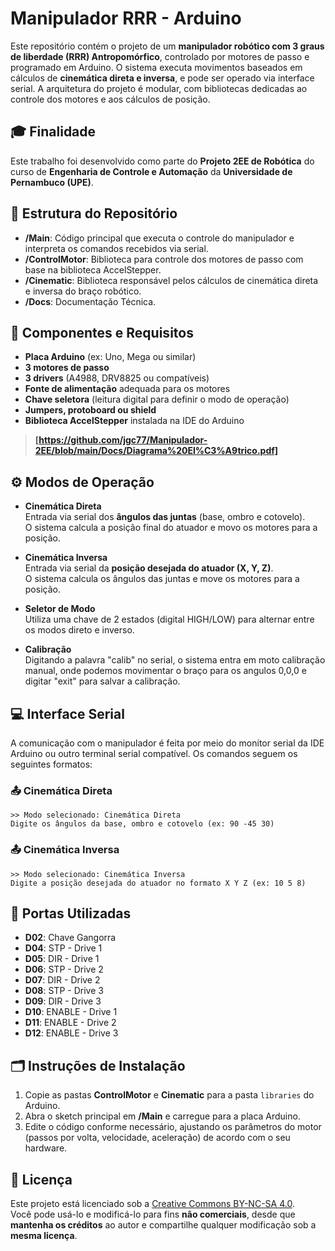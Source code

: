 # Manipulador RRR - Arduino

Este repositório contém o projeto de um **manipulador robótico com 3 graus de liberdade (RRR) Antropomórfico**, controlado por motores de passo e programado em Arduino. O sistema executa movimentos baseados em cálculos de **cinemática direta e inversa**, e pode ser operado via interface serial. A arquitetura do projeto é modular, com bibliotecas dedicadas ao controle dos motores e aos cálculos de posição.

## 🎓 Finalidade

Este trabalho foi desenvolvido como parte do **Projeto 2EE de Robótica** do curso de **Engenharia de Controle e Automação** da **Universidade de Pernambuco (UPE)**.

## 📁 Estrutura do Repositório

- **/Main**: Código principal que executa o controle do manipulador e interpreta os comandos recebidos via serial.
- **/ControlMotor**: Biblioteca para controle dos motores de passo com base na biblioteca AccelStepper.
- **/Cinematic**: Biblioteca responsável pelos cálculos de cinemática direta e inversa do braço robótico.
- **/Docs**: Documentação Técnica.
  
## 🔧 Componentes e Requisitos

- **Placa Arduino** (ex: Uno, Mega ou similar)
- **3 motores de passo**
- **3 drivers** (A4988, DRV8825 ou compatíveis)
- **Fonte de alimentação** adequada para os motores
- **Chave seletora** (leitura digital para definir o modo de operação)
- **Jumpers, protoboard ou shield**
- **Biblioteca AccelStepper** instalada na IDE do Arduino
> **[https://github.com/jgc77/Manipulador-2EE/blob/main/Docs/Diagrama%20El%C3%A9trico.pdf]**

## ⚙️ Modos de Operação

- **Cinemática Direta**  
  Entrada via serial dos **ângulos das juntas** (base, ombro e cotovelo).  
  O sistema calcula a posição final do atuador e movo os motores para a posição.

- **Cinemática Inversa**  
  Entrada via serial da **posição desejada do atuador (X, Y, Z)**.  
  O sistema calcula os ângulos das juntas e move os motores para a posição.

- **Seletor de Modo**  
  Utiliza uma chave de 2 estados (digital HIGH/LOW) para alternar entre os modos direto e inverso.

- **Calibração**  
  Digitando a palavra "calib" no serial, o sistema entra em moto calibração manual, onde podemos movimentar o braço para os angulos 0,0,0 e digitar "exit" para       salvar a calibração.

## 💻 Interface Serial

A comunicação com o manipulador é feita por meio do monitor serial da IDE Arduino ou outro terminal serial compatível. Os comandos seguem os seguintes formatos:

### 📤 Cinemática Direta
```
>> Modo selecionado: Cinemática Direta
Digite os ângulos da base, ombro e cotovelo (ex: 90 -45 30)
```

### 📤 Cinemática Inversa
```
>> Modo selecionado: Cinemática Inversa
Digite a posição desejada do atuador no formato X Y Z (ex: 10 5 8)
```

## 📌 Portas Utilizadas
- **D02**: Chave Gangorra
- **D04**: STP - Drive 1
- **D05**: DIR - Drive 1  
- **D06**: STP - Drive 2
- **D07**: DIR - Drive 2
- **D08**: STP - Drive 3 
- **D09**: DIR - Drive 3
- **D10**: ENABLE - Drive 1 
- **D11**: ENABLE - Drive 2 
- **D12**: ENABLE - Drive 3

## 🗂️ Instruções de Instalação

1. Copie as pastas **ControlMotor** e **Cinematic** para a pasta `libraries` do Arduino.
2. Abra o sketch principal em **/Main** e carregue para a placa Arduino.
3. Edite o código conforme necessário, ajustando os parâmetros do motor (passos por volta, velocidade, aceleração) de acordo com o seu hardware.

## 📜 Licença

Este projeto está licenciado sob a [Creative Commons BY-NC-SA 4.0](https://creativecommons.org/licenses/by-nc-sa/4.0/).  
Você pode usá-lo e modificá-lo para fins **não comerciais**, desde que **mantenha os créditos** ao autor e compartilhe qualquer modificação sob a **mesma licença**.
